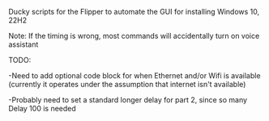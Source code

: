 Ducky scripts for the Flipper to automate the GUI for installing Windows 10, 22H2

Note: If the timing is wrong, most commands will accidentally turn on voice assistant

TODO:

-Need to add optional code block for when Ethernet and/or Wifi is available (currently it operates under the assumption that internet isn't available)

-Probably need to set a standard longer delay for part 2, since so many Delay 100 is needed
